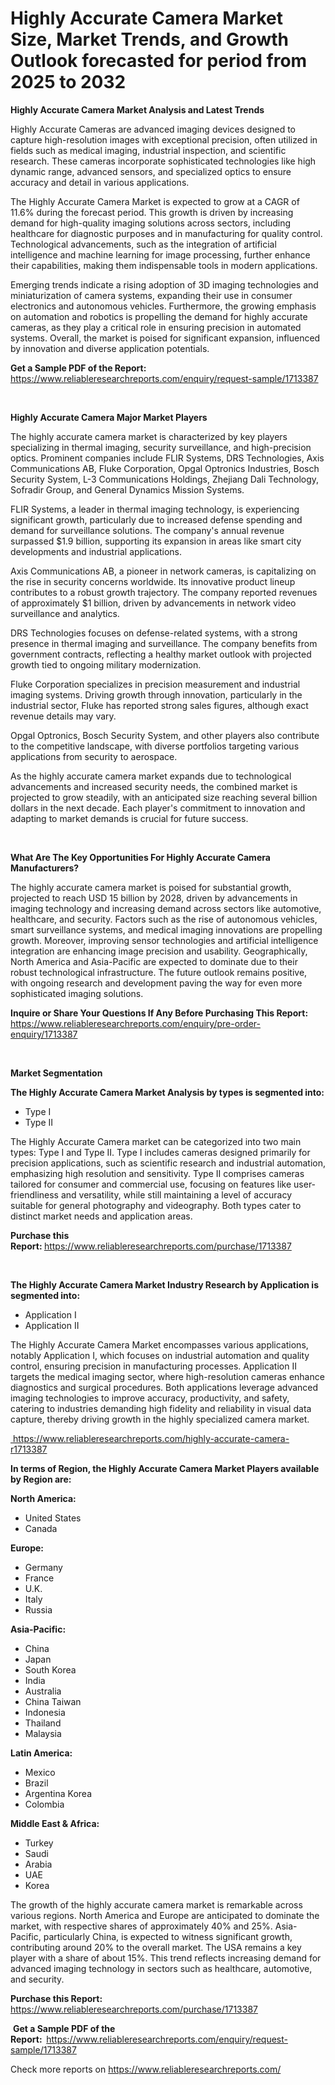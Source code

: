 <p><h1>Highly Accurate Camera Market Size, Market Trends, and Growth Outlook forecasted for period from 2025 to 2032</h1></p><p><strong>Highly Accurate Camera Market Analysis and Latest Trends</strong></p>
<p><p>Highly Accurate Cameras are advanced imaging devices designed to capture high-resolution images with exceptional precision, often utilized in fields such as medical imaging, industrial inspection, and scientific research. These cameras incorporate sophisticated technologies like high dynamic range, advanced sensors, and specialized optics to ensure accuracy and detail in various applications.</p><p>The Highly Accurate Camera Market is expected to grow at a CAGR of 11.6% during the forecast period. This growth is driven by increasing demand for high-quality imaging solutions across sectors, including healthcare for diagnostic purposes and in manufacturing for quality control. Technological advancements, such as the integration of artificial intelligence and machine learning for image processing, further enhance their capabilities, making them indispensable tools in modern applications.</p><p>Emerging trends indicate a rising adoption of 3D imaging technologies and miniaturization of camera systems, expanding their use in consumer electronics and autonomous vehicles. Furthermore, the growing emphasis on automation and robotics is propelling the demand for highly accurate cameras, as they play a critical role in ensuring precision in automated systems. Overall, the market is poised for significant expansion, influenced by innovation and diverse application potentials.</p></p>
<p><strong>Get a Sample PDF of the Report:&nbsp;</strong> <a href="https://www.reliableresearchreports.com/enquiry/request-sample/1713387?utm_campaign=3108&utm_medium=2&utm_source=Github&utm_content=ia&utm_term=28032025&utm_id=highly-accurate-camera">https://www.reliableresearchreports.com/enquiry/request-sample/1713387</a></p>
<p>&nbsp;</p>
<p><strong>Highly Accurate Camera Major Market Players</strong></p>
<p><p>The highly accurate camera market is characterized by key players specializing in thermal imaging, security surveillance, and high-precision optics. Prominent companies include FLIR Systems, DRS Technologies, Axis Communications AB, Fluke Corporation, Opgal Optronics Industries, Bosch Security System, L-3 Communications Holdings, Zhejiang Dali Technology, Sofradir Group, and General Dynamics Mission Systems.</p><p>FLIR Systems, a leader in thermal imaging technology, is experiencing significant growth, particularly due to increased defense spending and demand for surveillance solutions. The company's annual revenue surpassed $1.9 billion, supporting its expansion in areas like smart city developments and industrial applications.</p><p>Axis Communications AB, a pioneer in network cameras, is capitalizing on the rise in security concerns worldwide. Its innovative product lineup contributes to a robust growth trajectory. The company reported revenues of approximately $1 billion, driven by advancements in network video surveillance and analytics.</p><p>DRS Technologies focuses on defense-related systems, with a strong presence in thermal imaging and surveillance. The company benefits from government contracts, reflecting a healthy market outlook with projected growth tied to ongoing military modernization.</p><p>Fluke Corporation specializes in precision measurement and industrial imaging systems. Driving growth through innovation, particularly in the industrial sector, Fluke has reported strong sales figures, although exact revenue details may vary.</p><p>Opgal Optronics, Bosch Security System, and other players also contribute to the competitive landscape, with diverse portfolios targeting various applications from security to aerospace.</p><p>As the highly accurate camera market expands due to technological advancements and increased security needs, the combined market is projected to grow steadily, with an anticipated size reaching several billion dollars in the next decade. Each player's commitment to innovation and adapting to market demands is crucial for future success.</p></p>
<p>&nbsp;</p>
<p><strong>What Are The Key Opportunities For Highly Accurate Camera Manufacturers?</strong></p>
<p><p>The highly accurate camera market is poised for substantial growth, projected to reach USD 15 billion by 2028, driven by advancements in imaging technology and increasing demand across sectors like automotive, healthcare, and security. Factors such as the rise of autonomous vehicles, smart surveillance systems, and medical imaging innovations are propelling growth. Moreover, improving sensor technologies and artificial intelligence integration are enhancing image precision and usability. Geographically, North America and Asia-Pacific are expected to dominate due to their robust technological infrastructure. The future outlook remains positive, with ongoing research and development paving the way for even more sophisticated imaging solutions.</p></p>
<p><strong>Inquire or Share Your Questions If Any Before Purchasing This Report:</strong> <a href="https://www.reliableresearchreports.com/enquiry/pre-order-enquiry/1713387?utm_campaign=3108&utm_medium=2&utm_source=Github&utm_content=ia&utm_term=28032025&utm_id=highly-accurate-camera">https://www.reliableresearchreports.com/enquiry/pre-order-enquiry/1713387</a></p>
<p>&nbsp;</p>
<p><strong>Market Segmentation</strong></p>
<p><strong>The Highly Accurate Camera Market Analysis by types is segmented into:</strong></p>
<p><ul><li>Type I</li><li>Type II</li></ul></p>
<p><p>The Highly Accurate Camera market can be categorized into two main types: Type I and Type II. Type I includes cameras designed primarily for precision applications, such as scientific research and industrial automation, emphasizing high resolution and sensitivity. Type II comprises cameras tailored for consumer and commercial use, focusing on features like user-friendliness and versatility, while still maintaining a level of accuracy suitable for general photography and videography. Both types cater to distinct market needs and application areas.</p></p>
<p><strong>Purchase this Report:&nbsp;</strong><a href="https://www.reliableresearchreports.com/purchase/1713387?utm_campaign=3108&utm_medium=2&utm_source=Github&utm_content=ia&utm_term=28032025&utm_id=highly-accurate-camera">https://www.reliableresearchreports.com/purchase/1713387</a></p>
<p>&nbsp;</p>
<p><strong>The Highly Accurate Camera Market Industry Research by Application is segmented into:</strong></p>
<p><ul><li>Application I</li><li>Application II</li></ul></p>
<p><p>The Highly Accurate Camera Market encompasses various applications, notably Application I, which focuses on industrial automation and quality control, ensuring precision in manufacturing processes. Application II targets the medical imaging sector, where high-resolution cameras enhance diagnostics and surgical procedures. Both applications leverage advanced imaging technologies to improve accuracy, productivity, and safety, catering to industries demanding high fidelity and reliability in visual data capture, thereby driving growth in the highly specialized camera market.</p></p>
<p><a href="https://www.reliableresearchreports.com/highly-accurate-camera-r1713387?utm_campaign=3108&utm_medium=2&utm_source=Github&utm_content=ia&utm_term=28032025&utm_id=highly-accurate-camera">&nbsp;https://www.reliableresearchreports.com/highly-accurate-camera-r1713387</a></p>
<p><strong>In terms of Region, the Highly Accurate Camera Market Players available by Region are:</strong></p>
<p>
    <p> <strong> North America: </strong>
        <ul>
            <li>United States</li>
            <li>Canada</li>
        </ul>
        </p> 
    <p> <strong> Europe: </strong>
        <ul>
            <li>Germany</li>
            <li>France</li>
            <li>U.K.</li>
            <li>Italy</li>
            <li>Russia</li>
        </ul>
        </p> 
    <p> <strong> Asia-Pacific: </strong>
        <ul>
            <li>China</li>
            <li>Japan</li>
            <li>South Korea</li>
            <li>India</li>
            <li>Australia</li>
            <li>China Taiwan</li>
            <li>Indonesia</li>
            <li>Thailand</li>
            <li>Malaysia</li>
        </ul>
        </p> 
    <p> <strong> Latin America: </strong>
        <ul>
            <li>Mexico</li>
            <li>Brazil</li>
            <li>Argentina Korea</li>
            <li>Colombia</li>
        </ul>
        </p> 
    <p> <strong> Middle East & Africa: </strong>
        <ul>
            <li>Turkey</li>
            <li>Saudi</li>
            <li>Arabia</li>
            <li>UAE</li>
            <li>Korea</li>
        </ul>
    </p>
    </p>
<p><p>The growth of the highly accurate camera market is remarkable across various regions. North America and Europe are anticipated to dominate the market, with respective shares of approximately 40% and 25%. Asia-Pacific, particularly China, is expected to witness significant growth, contributing around 20% to the overall market. The USA remains a key player with a share of about 15%. This trend reflects increasing demand for advanced imaging technology in sectors such as healthcare, automotive, and security.</p></p>
<p><strong>Purchase this Report: </strong><a href="https://www.reliableresearchreports.com/purchase/1713387?utm_campaign=3108&utm_medium=2&utm_source=Github&utm_content=ia&utm_term=28032025&utm_id=highly-accurate-camera">https://www.reliableresearchreports.com/purchase/1713387</a></p>
<p>&nbsp;<strong>Get a Sample PDF of the Report:&nbsp;&nbsp;</strong><a href="https://www.reliableresearchreports.com/enquiry/request-sample/1713387?utm_campaign=3108&utm_medium=2&utm_source=Github&utm_content=ia&utm_term=28032025&utm_id=highly-accurate-camera">https://www.reliableresearchreports.com/enquiry/request-sample/1713387</a></p>
<p><strong></strong></p>
<p>Check more reports on <a href="https://www.reliableresearchreports.com/?utm_campaign=3108&utm_medium=2&utm_source=Github&utm_content=ia&utm_term=28032025&utm_id=highly-accurate-camera">https://www.reliableresearchreports.com/</a></p>